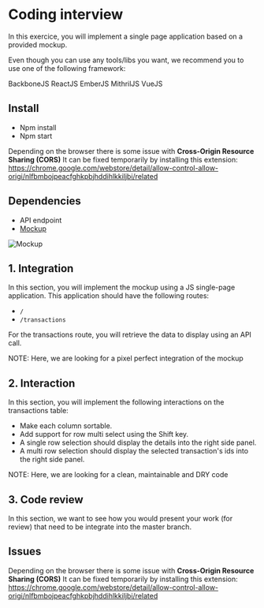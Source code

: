# Coding interview
In this exercice, you will implement a single page application based on a provided mockup.

Even though you can use any tools/libs you want, we recommend you to use one of the following framework:

BackboneJS
ReactJS
EmberJS
MithrilJS
VueJS

## Install

* Npm install
* Npm start

Depending on the browser there is some issue with **Cross-Origin Resource Sharing (CORS)**
It can be fixed temporarily by installing this extension: https://chrome.google.com/webstore/detail/allow-control-allow-origi/nlfbmbojpeacfghkpbjhddihlkkiljbi/related


## Dependencies
* API endpoint 
* [Mockup](https://gist.githubusercontent.com/GabKlein/45e886536ccee6e9f678418aca37a77d/raw/67654000b2e76e7fb4c89b28e191f27e1de84bda/mockup.png)

![Mockup](https://gist.githubusercontent.com/GabKlein/45e886536ccee6e9f678418aca37a77d/raw/67654000b2e76e7fb4c89b28e191f27e1de84bda/mockup.png)


## 1. Integration
In this section, you will implement the mockup using a JS single-page application.
This application should have the following routes:

* `/`
* `/transactions`

For the transactions route, you will retrieve the data to display using an API call.

NOTE: Here, we are looking for a pixel perfect integration of the mockup

## 2. Interaction

In this section, you will implement the following interactions on the transactions table:

* Make each column sortable.
* Add support for row multi select using the Shift key.
* A single row selection should display the details into the right side panel.
* A multi row selection should display the selected transaction's ids into the right side panel.

NOTE: Here, we are looking for a clean, maintainable and DRY code

## 3. Code review
In this section, we want to see how you would present your work (for review) that need to be integrate into the master branch.

## Issues

Depending on the browser there is some issue with **Cross-Origin Resource Sharing (CORS)**
It can be fixed temporarily by installing this extension: https://chrome.google.com/webstore/detail/allow-control-allow-origi/nlfbmbojpeacfghkpbjhddihlkkiljbi/related
